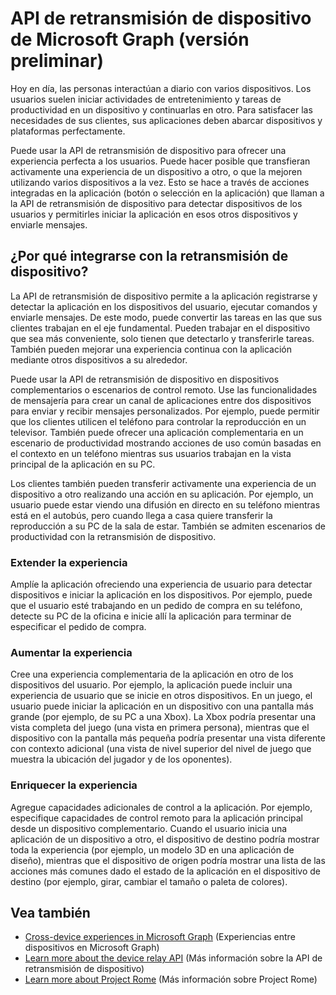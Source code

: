 # <a name="device-relay-api-in-microsoft-graph-preview"></a>API de retransmisión de dispositivo de Microsoft Graph (versión preliminar)

Hoy en día, las personas interactúan a diario con varios dispositivos. Los usuarios suelen iniciar actividades de entretenimiento y tareas de productividad en un dispositivo y continuarlas en otro. Para satisfacer las necesidades de sus clientes, sus aplicaciones deben abarcar dispositivos y plataformas perfectamente. 

Puede usar la API de retransmisión de dispositivo para ofrecer una experiencia perfecta a los usuarios. Puede hacer posible que transfieran activamente una experiencia de un dispositivo a otro, o que la mejoren utilizando varios dispositivos a la vez. Esto se hace a través de acciones integradas en la aplicación (botón o selección en la aplicación) que llaman a la API de retransmisión de dispositivo para detectar dispositivos de los usuarios y permitirles iniciar la aplicación en esos otros dispositivos y enviarle mensajes.

## <a name="why-integrate-with-device-relay"></a>¿Por qué integrarse con la retransmisión de dispositivo?

La API de retransmisión de dispositivo permite a la aplicación registrarse y detectar la aplicación en los dispositivos del usuario, ejecutar comandos y enviarle mensajes. De este modo, puede convertir las tareas en las que sus clientes trabajan en el eje fundamental. Pueden trabajar en el dispositivo que sea más conveniente, solo tienen que detectarlo y transferirle tareas. También pueden mejorar una experiencia continua con la aplicación mediante otros dispositivos a su alrededor.

Puede usar la API de retransmisión de dispositivo en dispositivos complementarios o escenarios de control remoto. Use las funcionalidades de mensajería para crear un canal de aplicaciones entre dos dispositivos para enviar y recibir mensajes personalizados. Por ejemplo, puede permitir que los clientes utilicen el teléfono para controlar la reproducción en un televisor. También puede ofrecer una aplicación complementaria en un escenario de productividad mostrando acciones de uso común basadas en el contexto en un teléfono mientras sus usuarios trabajan en la vista principal de la aplicación en su PC.

Los clientes también pueden transferir activamente una experiencia de un dispositivo a otro realizando una acción en su aplicación. Por ejemplo, un usuario puede estar viendo una difusión en directo en su teléfono mientras está en el autobús, pero cuando llega a casa quiere transferir la reproducción a su PC de la sala de estar. También se admiten escenarios de productividad con la retransmisión de dispositivo. 

### <a name="extend-the-experience"></a>Extender la experiencia

Amplíe la aplicación ofreciendo una experiencia de usuario para detectar dispositivos e iniciar la aplicación en los dispositivos. Por ejemplo, puede que el usuario esté trabajando en un pedido de compra en su teléfono, detecte su PC de la oficina e inicie allí la aplicación para terminar de especificar el pedido de compra.  

### <a name="augment-the-experience"></a>Aumentar la experiencia

Cree una experiencia complementaria de la aplicación en otro de los dispositivos del usuario. Por ejemplo, la aplicación puede incluir una experiencia de usuario que se inicie en otros dispositivos. En un juego, el usuario puede iniciar la aplicación en un dispositivo con una pantalla más grande (por ejemplo, de su PC a una Xbox). La Xbox podría presentar una vista completa del juego (una vista en primera persona), mientras que el dispositivo con la pantalla más pequeña podría presentar una vista diferente con contexto adicional (una vista de nivel superior del nivel de juego que muestra la ubicación del jugador y de los oponentes).  

### <a name="enrich-the-experience"></a>Enriquecer la experiencia

Agregue capacidades adicionales de control a la aplicación. Por ejemplo, especifique capacidades de control remoto para la aplicación principal desde un dispositivo complementario. Cuando el usuario inicia una aplicación de un dispositivo a otro, el dispositivo de destino podría mostrar toda la experiencia (por ejemplo, un modelo 3D en una aplicación de diseño), mientras que el dispositivo de origen podría mostrar una lista de las acciones más comunes dado el estado de la aplicación en el dispositivo de destino (por ejemplo, girar, cambiar el tamaño o paleta de colores).

## <a name="see-also"></a>Vea también

- [Cross-device experiences in Microsoft Graph](cross-device-concept-overview.md) (Experiencias entre dispositivos en Microsoft Graph)
- [Learn more about the device relay API](../api-reference/beta/resources/project_rome_overview.md) (Más información sobre la API de retransmisión de dispositivo)
- [Learn more about Project Rome](http://aka.ms/projectrome) (Más información sobre Project Rome)
